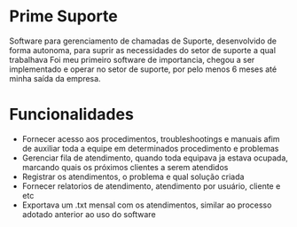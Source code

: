 # Prime Suporte
Software para gerenciamento de chamadas de Suporte, desenvolvido de forma autonoma, para suprir as necessidades do setor de suporte a qual trabalhava
Foi meu primeiro software de importancia, chegou a ser implementado e operar no setor de suporte, por pelo menos 6 meses até minha saída da empresa.

# Funcionalidades
* Fornecer acesso aos procedimentos, troubleshootings e manuais afim de auxiliar toda a equipe em determinados procedimento e problemas
* Gerenciar fila de atendimento, quando toda equipava ja estava ocupada, marcando quais os próximos clientes a serem atendidos
* Registrar os atendimentos, o problema e qual solução criada
* Fornecer relatorios de atendimento, atendimento por usuário, cliente e etc
* Exportava um .txt mensal com os atendimentos, similar ao processo adotado anterior ao uso do software
